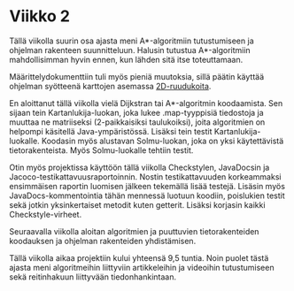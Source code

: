 # Viikko 2

Tällä viikolla suurin osa ajasta meni A*-algoritmiin tutustumiseen ja ohjelman rakenteen suunnitteluun. Halusin tutustua A*-algoritmiin mahdollisimman hyvin ennen, kun lähden sitä itse toteuttamaan.

Määrittelydokumenttiin tuli myös pieniä muutoksia, sillä päätin käyttää ohjelman syötteenä karttojen asemassa [2D-ruudukoita](https://movingai.com/benchmarks/street/index.html).

En aloittanut tällä viikolla vielä Dijkstran tai A*-algoritmin koodaamista. Sen sijaan tein Kartanlukija-luokan, joka lukee .map-tyyppisiä tiedostoja ja muuttaa ne matriiseksi (2-paikkaisiksi taulukoiksi), joita algoritmien on helpompi käsitellä Java-ympäristössä.
Lisäksi tein testit Kartanlukija-luokalle. Koodasin myös alustavan Solmu-luokan, joka on yksi käytettävistä tietorakenteista. Myös Solmu-luokalle tehtiin testit.

Otin myös projektissa käyttöön tällä viikolla Checkstylen, JavaDocsin ja Jacoco-testikattavuusraportoinnin. Nostin testikattavuuden korkeammaksi ensimmäisen raportin luomisen jälkeen tekemällä lisää testejä. Lisäsin myös JavaDocs-kommentointia tähän mennessä luotuun koodiin, poislukien testit sekä jotkin yksinkertaiset metodit kuten getterit. Lisäksi korjasin kaikki Checkstyle-virheet.

Seuraavalla viikolla aloitan algoritmien ja puuttuvien tietorakenteiden koodauksen ja ohjelman rakenteiden yhdistämisen.

Tällä viikolla aikaa projektiin kului yhteensä 9,5 tuntia. Noin puolet tästä ajasta meni algoritmeihin liittyviin artikkeleihin ja videoihin tutustumiseen sekä reitinhakuun liittyvään tiedonhankintaan.
